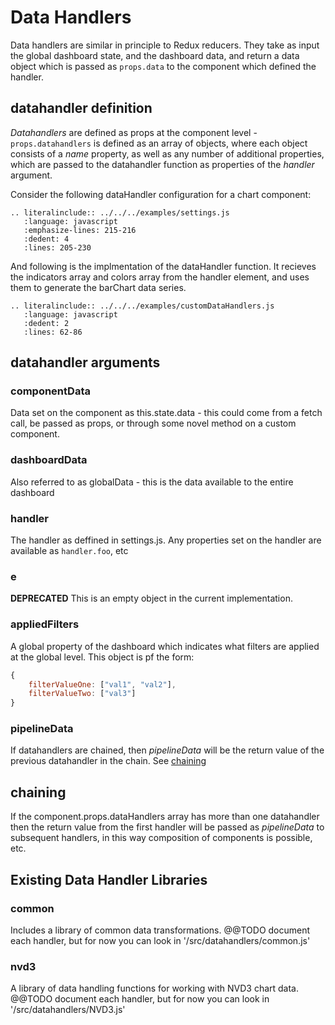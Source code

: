 # Data Handlers
Data handlers are similar in principle to Redux reducers. They take as input the global dashboard state, and the dashboard data, and return a data object which is passed as `props.data` to the component which defined the handler.

## datahandler definition
*Datahandlers* are defined as props at the component level - `props.datahandlers` is defined as an array of objects, where each object consists of a *name* property, as well as any number of additional properties, which are passed to the datahandler function as properties of the *handler* argument.

Consider the following dataHandler configuration for a chart component:

```eval_rst
.. literalinclude:: ../../../examples/settings.js
   :language: javascript
   :emphasize-lines: 215-216 
   :dedent: 4
   :lines: 205-230 
```

And following is the implmentation of the dataHandler function. It recieves the indicators array and colors array from the handler element, and uses them to generate the barChart data series.

```eval_rst
.. literalinclude:: ../../../examples/customDataHandlers.js
   :language: javascript
   :dedent: 2
   :lines: 62-86 
```

## datahandler arguments

### componentData
Data set on the component as this.state.data - this could come from a fetch call, be passed as props, or through some novel method on a custom component.

### dashboardData 
Also referred to as globalData - this is the data available to the entire dashboard

### handler
The handler as deffined in settings.js. Any properties set on the handler are available as `handler.foo`, etc

### e
**DEPRECATED** This is an empty object in the current implementation.

### appliedFilters 
A global property of the dashboard which indicates what filters are applied at the global level. This object is pf the form:
```javascript
{
    filterValueOne: ["val1", "val2"],
    filterValueTwo: ["val3"]
}
```

### pipelineData
If datahandlers are chained, then *pipelineData* will be the return value of the previous datahandler in the chain. See [chaining](#chaining)

## chaining
If the component.props.dataHandlers array has more than one datahandler then the return value from the first handler will be passed as *pipelineData* to subsequent handlers, in this way composition of components is possible, etc.

## Existing Data Handler Libraries
### common
Includes a library of common data transformations.
@@TODO document each handler, but for now you can look in '/src/datahandlers/common.js'

### nvd3
A library of data handling functions for working with NVD3 chart data.
@@TODO document each handler, but for now you can look in '/src/datahandlers/NVD3.js'
